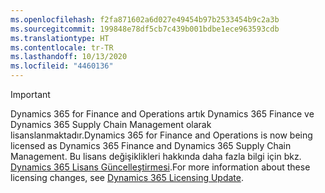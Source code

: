 ```yaml
---
ms.openlocfilehash: f2fa871602a6d027e49454b97b2533454b9c2a3b
ms.sourcegitcommit: 199848e78df5cb7c439b001bdbe1ece963593cdb
ms.translationtype: HT
ms.contentlocale: tr-TR
ms.lasthandoff: 10/13/2020
ms.locfileid: "4460136"
---
```

> [!IMPORTANT]
> <span data-ttu-id="c7372-101">Dynamics 365 for Finance and Operations artık Dynamics 365 Finance ve Dynamics 365 Supply Chain Management olarak lisanslanmaktadır.</span><span class="sxs-lookup"><span data-stu-id="c7372-101">Dynamics 365 for Finance and Operations is now being licensed as Dynamics 365 Finance and Dynamics 365 Supply Chain Management.</span></span> <span data-ttu-id="c7372-102">Bu lisans değişiklikleri hakkında daha fazla bilgi için bkz. [Dynamics 365 Lisans Güncelleştirmesi](https://docs.microsoft.com/dynamics365/licensing/update).</span><span class="sxs-lookup"><span data-stu-id="c7372-102">For more information about these licensing changes, see [Dynamics 365 Licensing Update](https://docs.microsoft.com/dynamics365/licensing/update).</span></span>